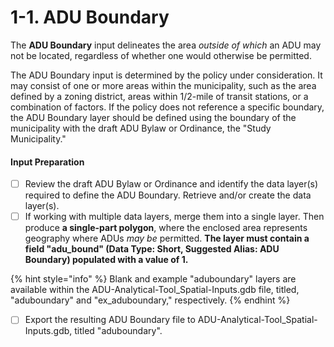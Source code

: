 # 1-1. ADU Boundary

The **ADU Boundary** input delineates the area _outside of which_ an ADU may not be located, regardless of whether one would otherwise be permitted.&#x20;

The ADU Boundary input is determined by the policy under consideration. It may consist of one or more areas within the municipality, such as the area defined by a zoning district, areas within 1/2-mile of transit stations, or a combination of factors. If the policy does not reference a specific boundary, the ADU Boundary layer should be defined using the boundary of the municipality with the draft ADU Bylaw or Ordinance, the "Study Municipality."

#### Input Preparation

* [ ] Review the draft ADU Bylaw or Ordinance and identify the data layer(s) required to define the ADU Boundary. Retrieve and/or create the data layer(s).&#x20;
* [ ] If working with multiple data layers, merge them into a single layer. Then produce **a single-part polygon**, where the enclosed area represents geography where ADUs _may be_ permitted. **The layer must contain a field "adu\_bound" (Data Type: Short, Suggested Alias: ADU Boundary) populated with a value of 1.**

{% hint style="info" %}
Blank and example "aduboundary" layers are available within the ADU-Analytical-Tool\_Spatial-Inputs.gdb file, titled, "aduboundary" and "ex\_aduboundary," respectively.
{% endhint %}

* [ ] Export the resulting ADU Boundary file to ADU-Analytical-Tool\_Spatial-Inputs.gdb, titled "aduboundary".
